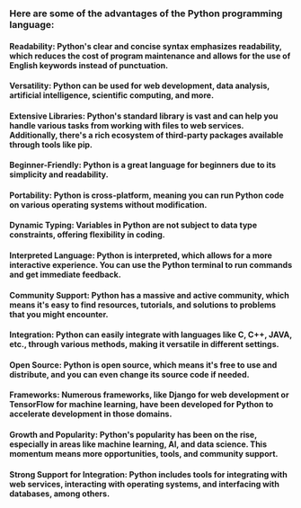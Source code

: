### Here are some of the advantages of the Python programming language:

#### Readability: Python's clear and concise syntax emphasizes readability, which reduces the cost of program maintenance and allows for the use of English keywords instead of punctuation.

#### Versatility: Python can be used for web development, data analysis, artificial intelligence, scientific computing, and more.

#### Extensive Libraries: Python's standard library is vast and can help you handle various tasks from working with files to web services. Additionally, there's a rich ecosystem of third-party packages available through tools like pip.

#### Beginner-Friendly: Python is a great language for beginners due to its simplicity and readability.

#### Portability: Python is cross-platform, meaning you can run Python code on various operating systems without modification.

#### Dynamic Typing: Variables in Python are not subject to data type constraints, offering flexibility in coding.

#### Interpreted Language: Python is interpreted, which allows for a more interactive experience. You can use the Python terminal to run commands and get immediate feedback.

#### Community Support: Python has a massive and active community, which means it's easy to find resources, tutorials, and solutions to problems that you might encounter.

#### Integration: Python can easily integrate with languages like C, C++, JAVA, etc., through various methods, making it versatile in different settings.

#### Open Source: Python is open source, which means it's free to use and distribute, and you can even change its source code if needed.

#### Frameworks: Numerous frameworks, like Django for web development or TensorFlow for machine learning, have been developed for Python to accelerate development in those domains.

#### Growth and Popularity: Python's popularity has been on the rise, especially in areas like machine learning, AI, and data science. This momentum means more opportunities, tools, and community support.

#### Strong Support for Integration: Python includes tools for integrating with web services, interacting with operating systems, and interfacing with databases, among others.
